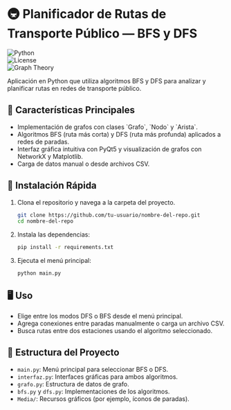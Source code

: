 # 🚇 Planificador de Rutas de Transporte Público — BFS y DFS


![Python](https://img.shields.io/badge/Python-3.8%2B-blue)  
![License](https://img.shields.io/badge/License-MIT-green)  
![Graph Theory](https://img.shields.io/badge/Graph%20Theory-BFS%20%7C%20DFS-red)

Aplicación en Python que utiliza algoritmos BFS y DFS para analizar y planificar rutas en redes de transporte público.

## 📌 Características Principales
- Implementación de grafos con clases \`Grafo\`, \`Nodo\` y \`Arista\`.
- Algoritmos BFS (ruta más corta) y DFS (ruta más profunda) aplicados a redes de paradas.
- Interfaz gráfica intuitiva con PyQt5 y visualización de grafos con NetworkX y Matplotlib.
- Carga de datos manual o desde archivos CSV.

## 🚀 Instalación Rápida
1. Clona el repositorio y navega a la carpeta del proyecto.

   ```bash
   git clone https://github.com/tu-usuario/nombre-del-repo.git
   cd nombre-del-repo
   ```

2. Instala las dependencias:

   ```bash
   pip install -r requirements.txt
   ```

3. Ejecuta el menú principal:

   ```bash
   python main.py
   ```

## 🖥️ Uso
- Elige entre los modos DFS o BFS desde el menú principal.
- Agrega conexiones entre paradas manualmente o carga un archivo CSV.
- Busca rutas entre dos estaciones usando el algoritmo seleccionado.

## 📂 Estructura del Proyecto
- `main.py`: Menú principal para seleccionar BFS o DFS.
- `interfaz.py`: Interfaces gráficas para ambos algoritmos.
- `grafo.py`: Estructura de datos de grafo.
- `bfs.py` y `dfs.py`: Implementaciones de los algoritmos.
- `Media/`: Recursos gráficos (por ejemplo, íconos de paradas).